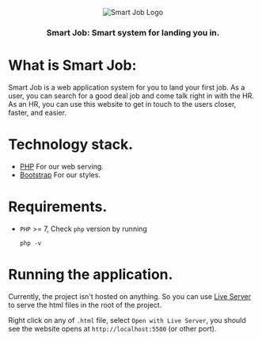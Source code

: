 <p align="center">
  <img src="https://user-images.githubusercontent.com/60266519/148319744-210e25de-f3ca-4340-9e31-b495f0b1c330.png" alt="Smart Job Logo">
</p>
<h3 align="center">
  Smart Job: Smart system for landing you in.
</h3>

# What is Smart Job:
Smart Job is a web application system for you to land your first job. As a user, you can search for a good deal job and come talk right in with the HR. As an HR, you can use this website to get in touch to the users closer, faster, and easier.

# Technology stack.
- [PHP](https://www.php.net/) For our web serving.
- [Bootstrap](https://getbootstrap.com/) For our styles.

# Requirements.
- `PHP` >= 7, Check `php` version by running
  ```
  php -v
  ```

# Running the application.
Currently, the project isn't hosted on anything. So you can use [Live Server](https://marketplace.visualstudio.com/items?itemName=ritwickdey.LiveServer) to serve the html files in the root of the project.

Right click on any of `.html` file, select `Open with Live Server`, you should see the website opens at `http://localhost:5500` (or other port).
